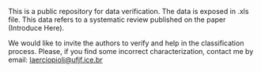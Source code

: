 
This is a public repository for data verification.
The data is exposed in .xls file.
This data refers to a systematic review published on the paper (Introduce Here).

We would like to invite the authors to verify and help in the classification process.
Please, if you find some incorrect characterization, contact me by email: laerciopioli@ufjf.ice.br

